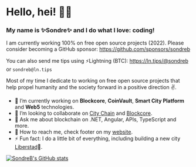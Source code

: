 # Hello, hei! 💛🖤

### My name is ✨**Sondre**✨ and I do what I love: coding!

I am currently working 100% on free open source projects (2022). Please consider becoming a GitHub sponsor: https://github.com/sponsors/sondreb

You can also send me tips using ⚡Lightning (BTC): https://ln.tips/@sondreb or `sondreb@ln.tips`

Most of my time I dedicate to working on free open source projects that help propel humanity and the society forward in a positive direction ✌️.

- 🔨 I’m currently working on **Blockcore**, **CoinVault**, **Smart City Platform** and **Web5** technologies.
- 👯 I’m looking to collaborate on [City Chain](https://www.city-chain.org/) and [Blockcore](https://www.blockcore.net/).
- 💬 Ask me about blockchain on .NET, Angular, APIs, TypeScript and more.
- 💌 How to reach me, check footer on my [website](https://www.sondreb.com).
- ⚡ Fun fact: I do a little bit of everything, including building a new city  [Liberstad](https://www.liberstad.com)🏡.

[![SondreB's GitHub stats](https://github-readme-stats.vercel.app/api?username=sondreb&count_private=true&theme=dark&include_all_commits=true)](#)
